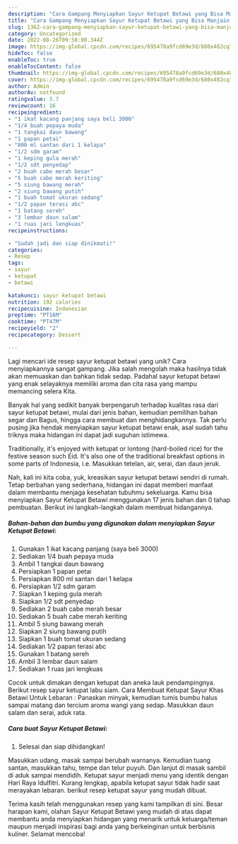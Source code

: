 ```yaml
---
description: "Cara Gampang Menyiapkan Sayur Ketupat Betawi yang Bisa Manjain Lidah"
title: "Cara Gampang Menyiapkan Sayur Ketupat Betawi yang Bisa Manjain Lidah"
slug: 1362-cara-gampang-menyiapkan-sayur-ketupat-betawi-yang-bisa-manjain-lidah
category: Uncategorized
date: 2022-08-26T09:58:00.344Z
image: https://img-global.cpcdn.com/recipes/695478a9fcd69e3d/680x482cq70/sayur-ketupat-betawi-foto-resep-utama.jpg
hideToc: false
enableToc: true
enableTocContent: false
thumbnail: https://img-global.cpcdn.com/recipes/695478a9fcd69e3d/680x482cq70/sayur-ketupat-betawi-foto-resep-utama.jpg
cover: https://img-global.cpcdn.com/recipes/695478a9fcd69e3d/680x482cq70/sayur-ketupat-betawi-foto-resep-utama.jpg
author: Admin
authorAv: notfound
ratingvalue: 3.7
reviewcount: 16
recipeingredient:
- "1 ikat kacang panjang saya beli 3000"
- "1/4 buah pepaya muda"
- "1 tangkai daun bawang"
- "1 papan petai"
- "800 ml santan dari 1 kelapa"
- "1/2 sdm garam"
- "1 keping gula merah"
- "1/2 sdt penyedap"
- "2 buah cabe merah besar"
- "5 buah cabe merah keriting"
- "5 siung bawang merah"
- "2 siung bawang putih"
- "1 buah tomat ukuran sedang"
- "1/2 papan terasi abc"
- "1 batang sereh"
- "3 lembar daun salam"
- "1 ruas jari lengkuas"
recipeinstructions:

- "Sudah jadi dan siap dinikmati!"
categories:
- Resep
tags:
- sayur
- ketupat
- betawi

katakunci: sayur ketupat betawi 
nutrition: 192 calories
recipecuisine: Indonesian
preptime: "PT16M"
cooktime: "PT47M"
recipeyield: "2"
recipecategory: Dessert

---
```





Lagi mencari ide resep sayur ketupat betawi yang unik? Cara menyiapkannya sangat gampang. Jika salah mengolah maka hasilnya tidak akan memuaskan dan bahkan tidak sedap. Padahal sayur ketupat betawi yang enak selayaknya memiliki aroma dan cita rasa yang mampu memancing selera Kita.





Banyak hal yang sedikit banyak berpengaruh terhadap kualitas rasa dari sayur ketupat betawi, mulai dari jenis bahan, kemudian pemilihan bahan segar dan Bagus, hingga cara membuat dan menghidangkannya. Tak perlu pusing jika hendak menyiapkan sayur ketupat betawi enak,      asal sudah tahu triknya maka hidangan ini dapat jadi suguhan istimewa.














Traditionally, it&#39;s enjoyed with ketupat or lontong (hard-boiled rice) for the festive season such Eid. It&#39;s also one of the traditional breakfast options in some parts of Indonesia, i.e. Masukkan tetelan, air, serai, dan daun jeruk.






Nah, kali ini kita coba, yuk, kreasikan sayur ketupat betawi sendiri di rumah. Tetap berbahan yang sederhana, hidangan ini dapat memberi manfaat dalam membantu menjaga kesehatan tubuhmu sekeluarga. Kamu bisa menyiapkan Sayur Ketupat Betawi menggunakan 17 jenis bahan dan 0 tahap pembuatan. Berikut ini langkah-langkah dalam membuat hidangannya.

<!--inarticleads1-->

##### Bahan-bahan dan bumbu yang digunakan dalam menyiapkan Sayur Ketupat Betawi:

1. Gunakan 1 ikat kacang panjang (saya beli 3000)
1. Sediakan 1/4 buah pepaya muda
1. Ambil 1 tangkai daun bawang
1. Persiapkan 1 papan petai
1. Persiapkan 800 ml santan dari 1 kelapa
1. Persiapkan 1/2 sdm garam
1. Siapkan 1 keping gula merah
1. Siapkan 1/2 sdt penyedap
1. Sediakan 2 buah cabe merah besar
1. Sediakan 5 buah cabe merah keriting
1. Ambil 5 siung bawang merah
1. Siapkan 2 siung bawang putih
1. Siapkan 1 buah tomat ukuran sedang
1. Sediakan 1/2 papan terasi abc
1. Gunakan 1 batang sereh
1. Ambil 3 lembar daun salam
1. Sediakan 1 ruas jari lengkuas


Cocok untuk dimakan dengan ketupat dan aneka lauk pendampingnya. Berikut resep sayur ketupat labu siam. Cara Membuat Ketupat Sayur Khas Betawi Untuk Lebaran : Panaskan minyak, kemudian tumis bumbu halus sampai matang dan tercium aroma wangi yang sedap. Masukkan daun salam dan serai, aduk rata. 

<!--inarticleads2-->

##### Cara buat Sayur Ketupat Betawi:


1. Selesai dan siap dihidangkan!

Masukkan udang, masak sampai berubah warnanya. Kemudian tuang santan, masukkan tahu, tempe dan telur puyuh. Dan lanjut di masak sambil di aduk sampai mendidih. Ketupat sayur menjadi menu yang identik dengan Hari Raya Idulfitri. Kurang lengkap, apabila ketupat sayur tidak hadir saat merayakan lebaran. berikut resep ketupat sayur yang mudah dibuat. 

Terima kasih telah menggunakan resep yang kami tampilkan di sini. Besar harapan kami, olahan Sayur Ketupat Betawi yang mudah di atas dapat membantu anda menyiapkan hidangan yang menarik untuk keluarga/teman maupun menjadi inspirasi bagi anda yang berkeinginan untuk berbisnis kuliner. Selamat mencoba!
